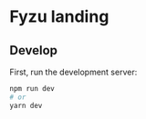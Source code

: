 # Fyzu landing

## Develop

First, run the development server:
```bash
npm run dev
# or
yarn dev
```


